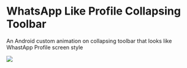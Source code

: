 # WhatsApp Like Profile Collapsing Toolbar

An Android custom animation on collapsing toolbar that looks like WhastApp Profile screen style

![](http://res.cloudinary.com/dxnaokvsf/image/upload/c_scale,w_252/v1450120233/ezgif.com-optimize_tsnyaf.gif)
